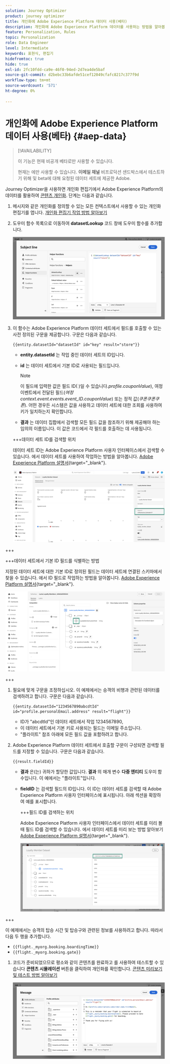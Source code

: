 ```yaml
---
solution: Journey Optimizer
product: journey optimizer
title: 개인화에 Adobe Experience Platform 데이터 사용(베타)
description: 개인화에 Adobe Experience Platform 데이터를 사용하는 방법을 알아봅니다.
feature: Personalization, Rules
topic: Personalization
role: Data Engineer
level: Intermediate
keywords: 표현식, 편집기
hidefromtoc: true
hide: true
exl-id: 2fc10fdd-ca9e-46f0-94ed-2d7ea4de5baf
source-git-commit: d2bebc33b6afde51cef12049cfafc8217c377f9d
workflow-type: tm+mt
source-wordcount: '571'
ht-degree: 0%

---
```


# 개인화에 Adobe Experience Platform 데이터 사용(베타) {#aep-data}

>[!AVAILABILITY]
>
>이 기능은 현재 비공개 베타로만 사용할 수 있습니다.
>
>현재는 에만 사용할 수 있습니다. **이메일 채널** 비프로덕션 샌드박스에서 테스트하기 위해 및 beta에 대해 요청된 데이터 세트에 제공한 Adobe.

Journey Optimizer을 사용하면 개인화 편집기에서 Adobe Experience Platform의 데이터를 활용하여 [콘텐츠 개인화](../personalization/personalize.md). 단계는 다음과 같습니다.

1. 메시지와 같은 개인화를 정의할 수 있는 모든 컨텍스트에서 사용할 수 있는 개인화 편집기를 엽니다. [개인화 편집기 작업 방법 알아보기](../personalization/personalization-build-expressions.md)

1. 도우미 함수 목록으로 이동하여 **datasetLookup** 코드 창에 도우미 함수를 추가합니다.

   ![](assets/aep-data-helper.png)

1. 이 함수는 Adobe Experience Platform 데이터 세트에서 필드를 호출할 수 있는 사전 정의된 구문을 제공합니다. 구문은 다음과 같습니다.

   ```
   {{entity.datasetId="datasetId" id="key" result="store"}}
   ```

   * **entity.datasetId** 는 작업 중인 데이터 세트의 ID입니다.
   * **id** 는 데이터 세트에서 기본 ID로 사용되는 필드입니다.

     >[!NOTE]
     >
     >이 필드에 입력한 값은 필드 ID( )일 수 있습니다.*profile.couponValue*), 여정 이벤트에서 전달된 필드(*여정 context.event.events.event_ID.couponValue*) 또는 정적 값(*쿠폰쿠폰쿠폰*). 어떤 경우든 시스템은 값을 사용하고 데이터 세트에 대한 조회를 사용하여 키가 일치하는지 확인합니다.

   * **결과** 는 데이터 집합에서 검색할 모든 필드 값을 참조하기 위해 제공해야 하는 임의의 이름입니다. 이 값은 코드에서 각 필드를 호출하는 데 사용됩니다.

   +++데이터 세트 ID를 검색할 위치

   데이터 세트 ID는 Adobe Experience Platform 사용자 인터페이스에서 검색할 수 있습니다. 에서 데이터 세트를 사용하여 작업하는 방법을 알아봅니다. [Adobe Experience Platform 설명서](https://experienceleague.adobe.com/en/docs/experience-platform/catalog/datasets/user-guide#view-datasets){target="_blank"}.

   ![](assets/aep-data-dataset.png)

+++

   +++데이터 세트에서 기본 ID 필드를 식별하는 방법

   지정된 데이터 세트에 대한 기본 ID로 정의된 필드는 데이터 세트에 연결된 스키마에서 찾을 수 있습니다. 에서 ID 필드로 작업하는 방법을 알아봅니다. [Adobe Experience Platform 설명서](https://experienceleague.adobe.com/en/docs/experience-platform/xdm/ui/fields/identity){target="_blank"}.

   ![](assets/aep-data-identity.png)

+++

1. 필요에 맞게 구문을 조정하십시오. 이 예제에서는 승객의 비행과 관련된 데이터를 검색하려고 합니다. 구문은 다음과 같습니다.

   ```
   {{entity.datasetId="1234567890abcdtId" id="profile.personalEmail.address" result="flight"}}
   ```

   * ID가 &quot;abcdtId&quot;인 데이터 세트에서 작업 1234567890,
   * 이 데이터 세트에서 기본 키로 사용되는 필드는 이메일 주소입니다.
   * &quot;플라이트&quot; 참조 아래에 모든 필드 값을 포함하려고 합니다.

1. Adobe Experience Platform 데이터 세트에서 호출할 구문이 구성되면 검색할 필드를 지정할 수 있습니다. 구문은 다음과 같습니다.

   ```
   {{result.fieldId}}
   ```

   * **결과** 은(는) 귀하가 할당한 값입니다. **결과** 의 매개 변수 **다중 엔티티** 도우미 함수입니다. 이 예에서는 &quot;플라이트&quot;입니다.
   * **fieldID** 는 검색할 필드의 ID입니다. 이 ID는 데이터 세트를 검색할 때 Adobe Experience Platform 사용자 인터페이스에 표시됩니다. 아래 섹션을 확장하여 예를 표시합니다.

     +++필드 ID를 검색하는 위치

     Adobe Experience Platform 사용자 인터페이스에서 데이터 세트를 미리 볼 때 필드 ID를 검색할 수 있습니다. 에서 데이터 세트를 미리 보는 방법 알아보기 [Adobe Experience Platform 설명서](https://experienceleague.adobe.com/en/docs/experience-platform/catalog/datasets/user-guide#preview){target="_blank"}.

     ![](assets/aep-data-field.png)

+++

   이 예제에서는 승객의 탑승 시간 및 탑승구와 관련된 정보를 사용하려고 합니다. 따라서 다음 두 행을 추가합니다.

   * `{{flight._myorg.booking.boardingTime}}`
   * `{{flight._myorg.booking.gate}}`

1. 코드가 준비되었으므로 평소와 같이 콘텐츠를 완료하고 를 사용하여 테스트할 수 있습니다 **콘텐츠 시뮬레이션** 버튼을 클릭하여 개인화를 확인합니다. [콘텐츠 미리보기 및 테스트 방법 알아보기](../content-management/preview-test.md)


   ![](assets/aep-data-sample.png)
